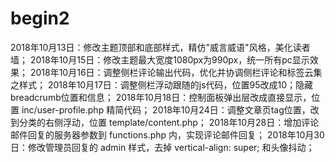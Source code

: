 # begin2
2018年10月13日：修改主题顶部和底部样式，精仿"威言威语"风格，美化读者墙；
2018年10月15日：修改主题最大宽度1080px为990px，统一所有pc显示效果；
2018年10月16日：调整侧栏评论输出代码，优化并协调侧栏评论和标签云集之样式；
2018年10月17日：调整侧栏浮动跟随的js代码，位置95改成10；隐藏breadcrumb位置和信息；
2018年10月18日：控制面板弹出层改成直接显示，位置 inc/user-profile.php 精简代码；
2018年10月24日：调整文章页tag位置，改到分类的右侧浮动，位置 template/content.php；
2018年10月28日：增加评论邮件回复的服务器参数到 functions.php 内，实现评论邮件回复；
2018年10月30日：修改管理员回复的 admin 样式，去掉 vertical-align: super; 和头像抖动；
